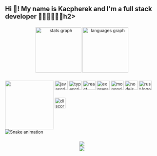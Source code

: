<h2 align="left">Hi 👋! My name is Kacpherek and I'm a full stack developer 🏳️‍🌈🏳️‍⚧️😵‍💫h2>

###

<div align="center">
  <img src="https://github-readme-stats.vercel.app/api?hide_title=false&hide_rank=false&show_icons=true&include_all_commits=true&count_private=true&disable_animations=false&theme=dracula&locale=en&hide_border=false&username=kacpherek" height="150" alt="stats graph"  />
  <img src="https://github-readme-stats.vercel.app/api/top-langs?locale=en&hide_title=false&layout=compact&card_width=320&langs_count=5&theme=dracula&hide_border=false&username=kacpherek" height="150" alt="languages graph"  />
</div>

###

<img align="left" height="160" src="https://i.imgflip.com/65efzo.gif"  />

###

<div align="left">
  <img src="https://cdn.jsdelivr.net/gh/devicons/devicon/icons/javascript/javascript-original.svg" height="30" width="42" alt="javascript logo"  />
  <img src="https://cdn.jsdelivr.net/gh/devicons/devicon/icons/typescript/typescript-plain.svg" height="30" width="42" alt="typescript logo"  />
  <img src="https://cdn.jsdelivr.net/gh/devicons/devicon/icons/react/react-original.svg" height="30" width="42" alt="react logo"  />
  <img src="https://cdn.jsdelivr.net/gh/devicons/devicon/icons/express/express-original.svg" height="30" width="42" alt="express logo"  />
  <img src="https://cdn.jsdelivr.net/gh/devicons/devicon/icons/mongodb/mongodb-original.svg" height="30" width="42" alt="mongodb logo"  />
  <img src="https://cdn.jsdelivr.net/gh/devicons/devicon/icons/nodejs/nodejs-original.svg" height="30" width="42" alt="nodejs logo"  />
  <img src="https://cdn.jsdelivr.net/gh/devicons/devicon/icons/rust/rust-plain.svg" height="30" width="42" alt="rust logo"  />
</div>

###

<div align="left">
  <img src="https://img.shields.io/static/v1?message=Discord&logo=discord&label=kacpherek9918&color=gray&logoColor=white&labelColor=7289DA&style=for-the-badge" height="35" alt="discord logo"  />
</div>

###

<br clear="both">

<img src="https://raw.githubusercontent.com/kacpherek/kacpherek/blob/output/snake.svg" alt="Snake animation" />

###

<div align="center"><img src="https://spotify-github-profile.vercel.app/api/view?uid=hqcj2zuf93iyvru87jtnlgfhg&cover_image=true&theme=default&show_offline=false&background_color=000000&bar_color=a600ff&bar_color_cover=true" /></div>  
<div align="center">
  <img src="https://profile-counter.glitch.me/kacpherek/count.svg?"  />
</div>

###
